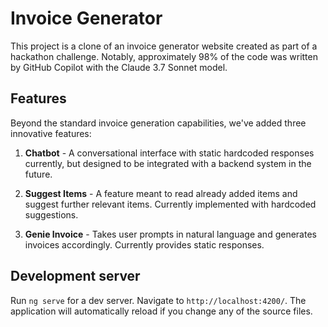 # Invoice Generator

This project is a clone of an invoice generator website created as part of a hackathon challenge. Notably, approximately 98% of the code was written by GitHub Copilot with the Claude 3.7 Sonnet model.

## Features

Beyond the standard invoice generation capabilities, we've added three innovative features:

1. **Chatbot** - A conversational interface with static hardcoded responses currently, but designed to be integrated with a backend system in the future.

2. **Suggest Items** - A feature meant to read already added items and suggest further relevant items. Currently implemented with hardcoded suggestions.

3. **Genie Invoice** - Takes user prompts in natural language and generates invoices accordingly. Currently provides static responses.

## Development server

Run `ng serve` for a dev server. Navigate to `http://localhost:4200/`. The application will automatically reload if you change any of the source files.
